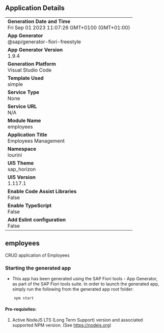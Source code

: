 ## Application Details
|               |
| ------------- |
|**Generation Date and Time**<br>Fri Sep 01 2023 11:07:26 GMT+0100 (GMT+01:00)|
|**App Generator**<br>@sap/generator-fiori-freestyle|
|**App Generator Version**<br>1.9.4|
|**Generation Platform**<br>Visual Studio Code|
|**Template Used**<br>simple|
|**Service Type**<br>None|
|**Service URL**<br>N/A
|**Module Name**<br>employees|
|**Application Title**<br>Employees Management|
|**Namespace**<br>lourini|
|**UI5 Theme**<br>sap_horizon|
|**UI5 Version**<br>1.117.1|
|**Enable Code Assist Libraries**<br>False|
|**Enable TypeScript**<br>False|
|**Add Eslint configuration**<br>False|

## employees

CRUD application of Employees

### Starting the generated app

-   This app has been generated using the SAP Fiori tools - App Generator, as part of the SAP Fiori tools suite.  In order to launch the generated app, simply run the following from the generated app root folder:

```
    npm start
```

#### Pre-requisites:

1. Active NodeJS LTS (Long Term Support) version and associated supported NPM version.  (See https://nodejs.org)


